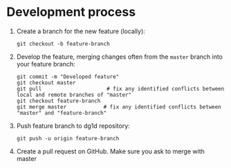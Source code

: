 # Development process

1. Create a branch for the new feature (locally):
	```{bash}
	git checkout -b feature-branch
	```

2. Develop the feature, merging changes often from the `master` branch into your feature branch:
	```{bash}
	git commit -m "Developed feature"
	git checkout master
	git pull                     # fix any identified conflicts between local and remote branches of "master"
	git checkout feature-branch
	git merge master            # fix any identified conflicts between "master" and "feature-branch"
	```

3. Push feature branch to dg1d repository:
	```{bash}
	git push -u origin feature-branch
	```

4. Create a pull request on GitHub. Make sure you ask to merge with master
